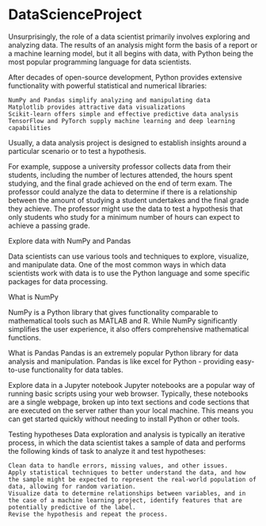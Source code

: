 # DataScienceProject

Unsurprisingly, the role of a data scientist primarily involves exploring and analyzing data. The results of an analysis might form the basis of a report or a machine learning model, but it all begins with data, with Python being the most popular programming language for data scientists.

After decades of open-source development, Python provides extensive functionality with powerful statistical and numerical libraries:

    NumPy and Pandas simplify analyzing and manipulating data
    Matplotlib provides attractive data visualizations
    Scikit-learn offers simple and effective predictive data analysis
    TensorFlow and PyTorch supply machine learning and deep learning capabilities

Usually, a data analysis project is designed to establish insights around a particular scenario or to test a hypothesis.


For example, suppose a university professor collects data from their students, including the number of lectures attended, the hours spent studying, and the final grade achieved on the end of term exam. The professor could analyze the data to determine if there is a relationship between the amount of studying a student undertakes and the final grade they achieve. The professor might use the data to test a hypothesis that only students who study for a minimum number of hours can expect to achieve a passing grade.

Explore data with NumPy and Pandas


Data scientists can use various tools and techniques to explore, visualize, and manipulate data. One of the most common ways in which data scientists work with data is to use the Python language and some specific packages for data processing.

What is NumPy

NumPy is a Python library that gives functionality comparable to mathematical tools such as MATLAB and R. While NumPy significantly simplifies the user experience, it also offers comprehensive mathematical functions.

What is Pandas
Pandas is an extremely popular Python library for data analysis and manipulation. Pandas is like excel for Python - providing easy-to-use functionality for data tables.


Explore data in a Jupyter notebook
Jupyter notebooks are a popular way of running basic scripts using your web browser. Typically, these notebooks are a single webpage, broken up into text sections and code sections that are executed on the server rather than your local machine. This means you can get started quickly without needing to install Python or other tools.

Testing hypotheses
Data exploration and analysis is typically an iterative process, in which the data scientist takes a sample of data and performs the following kinds of task to analyze it and test hypotheses:

    Clean data to handle errors, missing values, and other issues.
    Apply statistical techniques to better understand the data, and how the sample might be expected to represent the real-world population of data, allowing for random variation.
    Visualize data to determine relationships between variables, and in the case of a machine learning project, identify features that are potentially predictive of the label.
    Revise the hypothesis and repeat the process.

